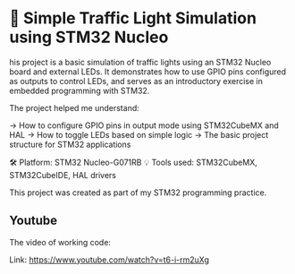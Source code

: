# 🚦 Simple Traffic Light Simulation using STM32 Nucleo

his project is a basic simulation of traffic lights using an STM32 Nucleo board and external LEDs. It demonstrates how to use GPIO pins configured as outputs to control LEDs, and serves as an introductory exercise in embedded programming with STM32.

The project helped me understand:

-> How to configure GPIO pins in output mode using STM32CubeMX and HAL
-> How to toggle LEDs based on simple logic
-> The basic project structure for STM32 applications

🛠️ Platform: STM32 Nucleo-G071RB
💡 Tools used: STM32CubeMX, STM32CubeIDE, HAL drivers

This project was created as part of my STM32 programming practice.

## Youtube

The video of working code:

Link: https://www.youtube.com/watch?v=t6-i-rm2uXg
